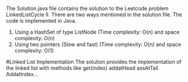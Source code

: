 
The Solution.java file contains the solution to the Leetcode problem LinkedListCycle II.
There are two ways mentioned in the solution file.
The code is implemented in Java.
1. Using a HashSet of type ListNode (Time complexity: O(n) and space complexity: O(n)
2. Using two pointers (Slow and fast) (Time complexity: O(n) and space complexity: O(1)

#Linked List Implementation
The solution provides the implementation of the linked list with methods like get(index) addatHead assAtTail AddatIndex...

